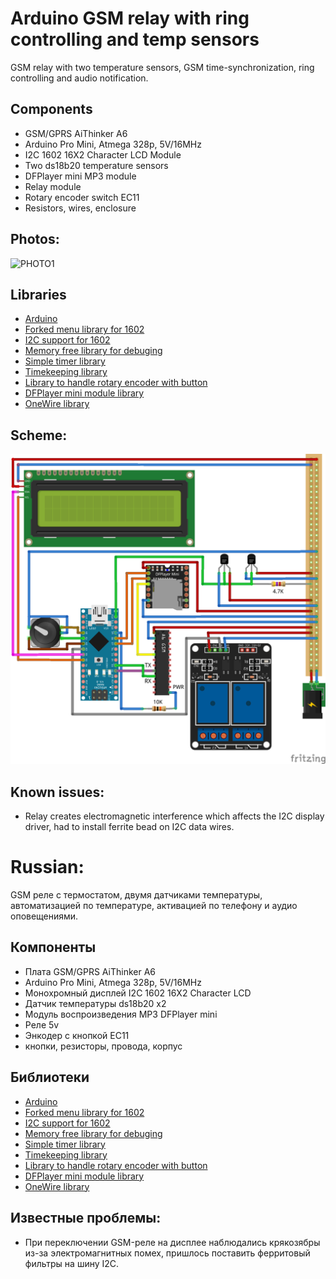 # Arduino GSM relay with ring controlling and temp sensors

GSM relay with two temperature sensors, GSM time-synchronization, ring controlling and audio notification. 

## Components

* GSM/GPRS AiThinker A6 
* Arduino Pro Mini, Atmega 328p, 5V/16MHz
* I2C 1602 16X2 Character LCD Module
* Two ds18b20 temperature sensors
* DFPlayer mini MP3 module
* Relay module
* Rotary encoder switch EC11
* Resistors, wires, enclosure

## Photos:
![PHOTO1](https://github.com/microdimmer/GSMrelay/blob/master/readme/front.jpg)

## Libraries

* [Arduino](https://github.com/arduino/Arduino)
* [Forked menu library for 1602](https://github.com/microdimmer/LiquidMenu)
* [I2C support for 1602](https://github.com/johnrickman/LiquidCrystal_I2C)
* [Memory free library for debuging](https://github.com/maniacbug/MemoryFree)
* [Simple timer library](https://github.com/marcelloromani/Arduino-SimpleTimer)
* [Timekeeping library](https://github.com/PaulStoffregen/Time)
* [Library to handle rotary encoder with button](https://github.com/0xPIT/encoder)
* [DFPlayer mini module library](https://github.com/DFRobot/DFRobotDFPlayerMini)
* [OneWire library](https://github.com/PaulStoffregen/OneWire)

## Scheme:
![СХЕМА](https://github.com/microdimmer/GSMrelay/blob/master/readme/scheme.png)

## Known issues:

* Relay creates electromagnetic interference which affects the I2C display driver, had to install ferrite bead on I2C data wires.


# Russian:
GSM реле c термостатом, двумя датчиками температуры, автоматизацией по температуре, активацией по телефону и аудио оповещениями.

## Компоненты

* Плата GSM/GPRS AiThinker A6 
* Arduino Pro Mini, Atmega 328p, 5V/16MHz
* Монохромный дисплей I2C 1602 16X2 Character LCD
* Датчик температуры ds18b20 x2
* Модуль воспроизведения MP3 DFPlayer mini 
* Реле 5v
* Энкодер с кнопкой EC11
* кнопки, резисторы, провода, корпус

## Библиотеки

* [Arduino](https://github.com/arduino/Arduino)
* [Forked menu library for 1602](https://github.com/microdimmer/LiquidMenu)
* [I2C support for 1602](https://github.com/johnrickman/LiquidCrystal_I2C)
* [Memory free library for debuging](https://github.com/maniacbug/MemoryFree)
* [Simple timer library](https://github.com/marcelloromani/Arduino-SimpleTimer)
* [Timekeeping library](https://github.com/PaulStoffregen/Time)
* [Library to handle rotary encoder with button](https://github.com/0xPIT/encoder)
* [DFPlayer mini module library](https://github.com/DFRobot/DFRobotDFPlayerMini)
* [OneWire library](https://github.com/PaulStoffregen/OneWire)


## Известные проблемы:

* При переключении GSM-реле на дисплее наблюдались крякозябры из-за электромагнитных помех, пришлось поставить ферритовый фильтры на шину I2C.
